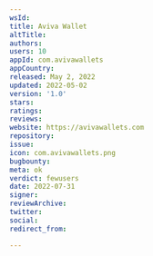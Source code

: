 ```yaml
---
wsId: 
title: Aviva Wallet
altTitle: 
authors: 
users: 10
appId: com.avivawallets
appCountry: 
released: May 2, 2022
updated: 2022-05-02
version: '1.0'
stars: 
ratings: 
reviews: 
website: https://avivawallets.com
repository: 
issue: 
icon: com.avivawallets.png
bugbounty: 
meta: ok
verdict: fewusers
date: 2022-07-31
signer: 
reviewArchive: 
twitter: 
social: 
redirect_from: 

---
```


